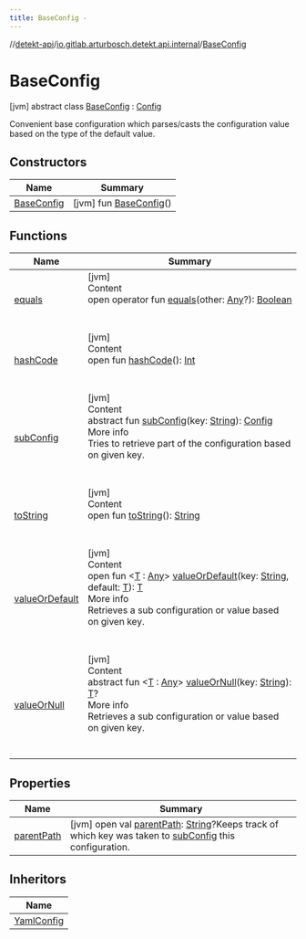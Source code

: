 ```yaml
---
title: BaseConfig -
---
```

//[detekt-api](../../index.md)/[io.gitlab.arturbosch.detekt.api.internal](../index.md)/[BaseConfig](index.md)



# BaseConfig  
 [jvm] abstract class [BaseConfig](index.md) : [Config](../../io.gitlab.arturbosch.detekt.api/-config/index.md)

Convenient base configuration which parses/casts the configuration value based on the type of the default value.

   


## Constructors  
  
|  Name|  Summary| 
|---|---|
| <a name="io.gitlab.arturbosch.detekt.api.internal/BaseConfig/BaseConfig/#/PointingToDeclaration/"></a>[BaseConfig](-base-config.md)| <a name="io.gitlab.arturbosch.detekt.api.internal/BaseConfig/BaseConfig/#/PointingToDeclaration/"></a> [jvm] fun [BaseConfig](-base-config.md)()   <br>


## Functions  
  
|  Name|  Summary| 
|---|---|
| <a name="kotlin/Any/equals/#kotlin.Any?/PointingToDeclaration/"></a>[equals](../-yaml-config/-companion/index.md#%5Bkotlin%2FAny%2Fequals%2F%23kotlin.Any%3F%2FPointingToDeclaration%2F%5D%2FFunctions%2F-931080397)| <a name="kotlin/Any/equals/#kotlin.Any?/PointingToDeclaration/"></a>[jvm]  <br>Content  <br>open operator fun [equals](../-yaml-config/-companion/index.md#%5Bkotlin%2FAny%2Fequals%2F%23kotlin.Any%3F%2FPointingToDeclaration%2F%5D%2FFunctions%2F-931080397)(other: [Any](https://kotlinlang.org/api/latest/jvm/stdlib/kotlin/-any/index.html)?): [Boolean](https://kotlinlang.org/api/latest/jvm/stdlib/kotlin/-boolean/index.html)  <br><br><br>
| <a name="kotlin/Any/hashCode/#/PointingToDeclaration/"></a>[hashCode](../-yaml-config/-companion/index.md#%5Bkotlin%2FAny%2FhashCode%2F%23%2FPointingToDeclaration%2F%5D%2FFunctions%2F-931080397)| <a name="kotlin/Any/hashCode/#/PointingToDeclaration/"></a>[jvm]  <br>Content  <br>open fun [hashCode](../-yaml-config/-companion/index.md#%5Bkotlin%2FAny%2FhashCode%2F%23%2FPointingToDeclaration%2F%5D%2FFunctions%2F-931080397)(): [Int](https://kotlinlang.org/api/latest/jvm/stdlib/kotlin/-int/index.html)  <br><br><br>
| <a name="io.gitlab.arturbosch.detekt.api/Config/subConfig/#kotlin.String/PointingToDeclaration/"></a>[subConfig](../../io.gitlab.arturbosch.detekt.api/-config/sub-config.md)| <a name="io.gitlab.arturbosch.detekt.api/Config/subConfig/#kotlin.String/PointingToDeclaration/"></a>[jvm]  <br>Content  <br>abstract fun [subConfig](../../io.gitlab.arturbosch.detekt.api/-config/sub-config.md)(key: [String](https://kotlinlang.org/api/latest/jvm/stdlib/kotlin/-string/index.html)): [Config](../../io.gitlab.arturbosch.detekt.api/-config/index.md)  <br>More info  <br>Tries to retrieve part of the configuration based on given key.  <br><br><br>
| <a name="kotlin/Any/toString/#/PointingToDeclaration/"></a>[toString](../-yaml-config/-companion/index.md#%5Bkotlin%2FAny%2FtoString%2F%23%2FPointingToDeclaration%2F%5D%2FFunctions%2F-931080397)| <a name="kotlin/Any/toString/#/PointingToDeclaration/"></a>[jvm]  <br>Content  <br>open fun [toString](../-yaml-config/-companion/index.md#%5Bkotlin%2FAny%2FtoString%2F%23%2FPointingToDeclaration%2F%5D%2FFunctions%2F-931080397)(): [String](https://kotlinlang.org/api/latest/jvm/stdlib/kotlin/-string/index.html)  <br><br><br>
| <a name="io.gitlab.arturbosch.detekt.api/Config/valueOrDefault/#kotlin.String#TypeParam(bounds=[kotlin.Any])/PointingToDeclaration/"></a>[valueOrDefault](../../io.gitlab.arturbosch.detekt.api/-config/value-or-default.md)| <a name="io.gitlab.arturbosch.detekt.api/Config/valueOrDefault/#kotlin.String#TypeParam(bounds=[kotlin.Any])/PointingToDeclaration/"></a>[jvm]  <br>Content  <br>open fun <[T](../../io.gitlab.arturbosch.detekt.api/-config/value-or-default.md) : [Any](https://kotlinlang.org/api/latest/jvm/stdlib/kotlin/-any/index.html)> [valueOrDefault](../../io.gitlab.arturbosch.detekt.api/-config/value-or-default.md)(key: [String](https://kotlinlang.org/api/latest/jvm/stdlib/kotlin/-string/index.html), default: [T](../../io.gitlab.arturbosch.detekt.api/-config/value-or-default.md)): [T](../../io.gitlab.arturbosch.detekt.api/-config/value-or-default.md)  <br>More info  <br>Retrieves a sub configuration or value based on given key.  <br><br><br>
| <a name="io.gitlab.arturbosch.detekt.api/Config/valueOrNull/#kotlin.String/PointingToDeclaration/"></a>[valueOrNull](../../io.gitlab.arturbosch.detekt.api/-config/value-or-null.md)| <a name="io.gitlab.arturbosch.detekt.api/Config/valueOrNull/#kotlin.String/PointingToDeclaration/"></a>[jvm]  <br>Content  <br>abstract fun <[T](../../io.gitlab.arturbosch.detekt.api/-config/value-or-null.md) : [Any](https://kotlinlang.org/api/latest/jvm/stdlib/kotlin/-any/index.html)> [valueOrNull](../../io.gitlab.arturbosch.detekt.api/-config/value-or-null.md)(key: [String](https://kotlinlang.org/api/latest/jvm/stdlib/kotlin/-string/index.html)): [T](../../io.gitlab.arturbosch.detekt.api/-config/value-or-null.md)?  <br>More info  <br>Retrieves a sub configuration or value based on given key.  <br><br><br>


## Properties  
  
|  Name|  Summary| 
|---|---|
| <a name="io.gitlab.arturbosch.detekt.api.internal/BaseConfig/parentPath/#/PointingToDeclaration/"></a>[parentPath](parent-path.md)| <a name="io.gitlab.arturbosch.detekt.api.internal/BaseConfig/parentPath/#/PointingToDeclaration/"></a> [jvm] open val [parentPath](parent-path.md): [String](https://kotlinlang.org/api/latest/jvm/stdlib/kotlin/-string/index.html)?Keeps track of which key was taken to [subConfig](../../io.gitlab.arturbosch.detekt.api/-config/sub-config.md) this configuration.   <br>


## Inheritors  
  
|  Name| 
|---|
| <a name="io.gitlab.arturbosch.detekt.api.internal/YamlConfig///PointingToDeclaration/"></a>[YamlConfig](../-yaml-config/index.md)

